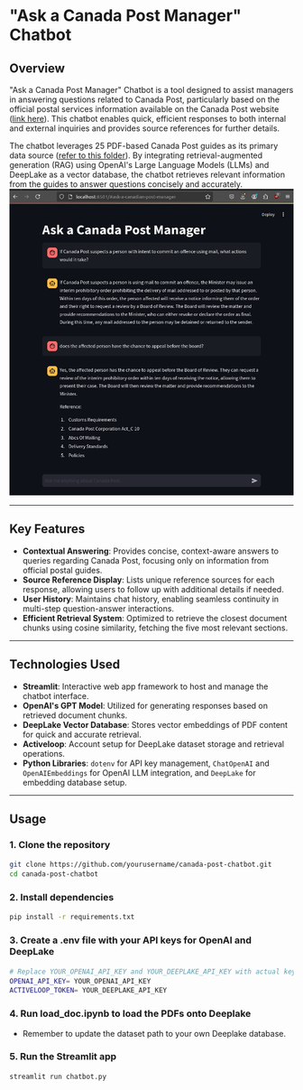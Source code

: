 # "Ask a Canada Post Manager" Chatbot

## Overview

"Ask a Canada Post Manager" Chatbot is a tool designed to assist managers in answering questions related to Canada Post, particularly based on the official postal services information available on the Canada Post website ([link here](https://www.canadapost-postescanada.ca/cpc/en/support/postal-services-information.page)). This chatbot enables quick, efficient responses to both internal and external inquiries and provides source references for further details.

The chatbot leverages 25 PDF-based Canada Post guides as its primary data source ([refer to this folder](/1_knowledge_base/)). By integrating retrieval-augmented generation (RAG) using OpenAI's Large Language Models (LLMs) and DeepLake as a vector database, the chatbot retrieves relevant information from the guides to answer questions concisely and accurately.
![screenshot_placeholder](screenshot.png)

---

## Key Features

- **Contextual Answering**: Provides concise, context-aware answers to queries regarding Canada Post, focusing only on information from official postal guides.
- **Source Reference Display**: Lists unique reference sources for each response, allowing users to follow up with additional details if needed.
- **User History**: Maintains chat history, enabling seamless continuity in multi-step question-answer interactions.
- **Efficient Retrieval System**: Optimized to retrieve the closest document chunks using cosine similarity, fetching the five most relevant sections.

---

## Technologies Used

- **Streamlit**: Interactive web app framework to host and manage the chatbot interface.
- **OpenAI's GPT Model**: Utilized for generating responses based on retrieved document chunks.
- **DeepLake Vector Database**: Stores vector embeddings of PDF content for quick and accurate retrieval.
- **Activeloop**: Account setup for DeepLake dataset storage and retrieval operations.
- **Python Libraries**: `dotenv` for API key management, `ChatOpenAI` and `OpenAIEmbeddings` for OpenAI LLM integration, and `DeepLake` for embedding database setup.

---

## Usage

### 1. Clone the repository
```bash
git clone https://github.com/yourusername/canada-post-chatbot.git
cd canada-post-chatbot
```

### 2. Install dependencies
```bash
pip install -r requirements.txt
```
### 3. Create a .env file with your API keys for OpenAI and DeepLake


```bash
# Replace YOUR_OPENAI_API_KEY and YOUR_DEEPLAKE_API_KEY with actual keys
OPENAI_API_KEY= YOUR_OPENAI_API_KEY
ACTIVELOOP_TOKEN= YOUR_DEEPLAKE_API_KEY

```
### 4. Run load_doc.ipynb to load the PDFs onto Deeplake

- Remember to update the dataset path to your own Deeplake database.

### 5. Run the Streamlit app
```bash
streamlit run chatbot.py
```
